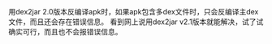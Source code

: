 用dex2jar 2.0版本反编译apk时，如果apk包含多dex文件时，只会反编译主dex文件，而且还会存在错误信息。
看到网上说用dex2jar v2.1版本就能解决，试了试确实可行，而且也不会报错误信息。
